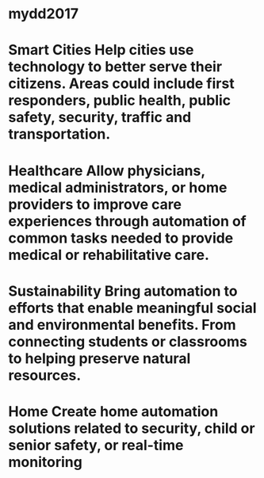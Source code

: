 # mydd2017

# Smart Cities Help cities use technology to better serve their citizens. Areas could include first responders, public health, public safety, security, traffic and transportation.
# Healthcare Allow physicians, medical administrators, or home providers to improve care experiences through automation of common tasks needed to provide medical or rehabilitative care.
# Sustainability Bring automation to efforts that enable meaningful social and environmental benefits. From connecting students or classrooms to helping preserve natural resources.
# Home Create home automation solutions related to security, child or senior safety, or real-time monitoring
